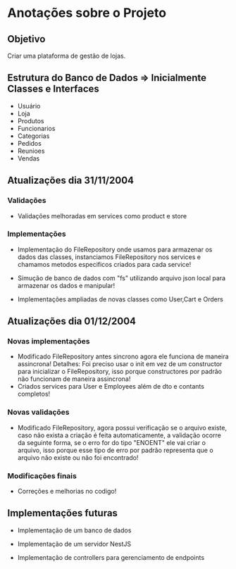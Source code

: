 # Anotações sobre o Projeto

## Objetivo

Criar uma plataforma de gestão de lojas.

## Estrutura do Banco de Dados => Inicialmente Classes e Interfaces

- Usuário
- Loja
- Produtos
- Funcionarios
- Categorias
- Pedidos
- Reunioes
- Vendas

## Atualizações dia 31/11/2004

### Validações  

- Validações melhoradas em services como product e store

### Implementações

- Implementação do FileRepository onde usamos para armazenar os dados das classes, instanciamos FileRepository nos services e chamamos metodos especificos criados para cada service!

- Simução de banco de dados com "fs" utilizando arquivo json local para armazenar os dados e manipular!

- Implementações ampliadas de novas classes como User,Cart e Orders

## Atualizações dia 01/12/2004

### Novas implementações

- Modificado FileRepository antes sincrono agora ele funciona de maneira assincrona!
Detalhes: Foi preciso usar o init em vez de um constructor para inicializar o FileRepository, isso porque constructores por padrão não funcionam de maneira assincrona!
- Criados services para User e Employees além de dto e contants completos!

### Novas validações

- Modificado FileRepository, agora possui verificação se o arquivo existe, caso não exista a criação é feita automaticamente, a validação ocorre da seguinte forma, se o erro for do tipo "ENOENT" ele vai criar o arquivo, isso porque esse tipo de erro por padrão representa que o arquivo não existe ou não foi encontrado!

### Modificações finais

- Correções e melhorias no codigo!

## Implementações futuras

- Implementação de um banco de dados

- Implementação de um servidor NestJS

- Implementação de controllers para gerenciamento de endpoints
